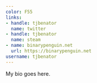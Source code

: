 ```yaml
---
color: F55
links:
- handle: tjbenator
  name: twitter
- handle: tjbenator
  name: steam
- name: binarypenguin.net
  url: https://binarypenguin.net
username: tjbenator
---
```

My bio goes here.
